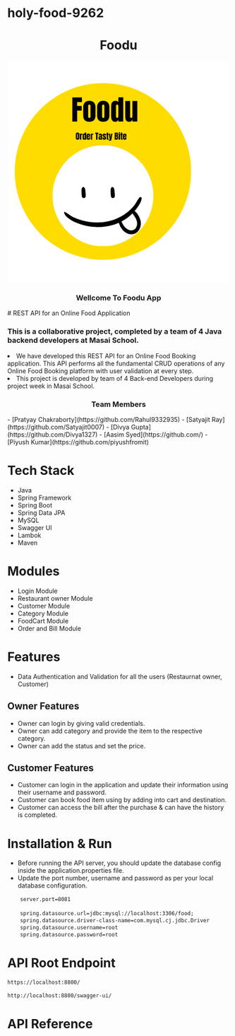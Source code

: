 # holy-food-9262
<h1 align=center>Foodu</h1>
<div align=center><img  src="./Logo/Foodu.png"></div>
<h3 align=center>  Wellcome To Foodu App </h3>
# REST API for an Online Food Application

### This is a collaborative project, completed by a team of 4 Java backend developers at Masai School.

<li>We have developed this REST API for an Online Food Booking application. This API performs
  all the fundamental CRUD operations of any Online Food Booking platform with user validation at every step.</li>
<li>This project is developed by team of 4 Back-end Developers during project week in Masai School.</li>
 
<h3 align=center>  Team Members </h3>
- [Pratyay Chakraborty](https://github.com/Rahul9332935)
- [Satyajit Ray](https://github.com/Satyajit0007)
- [Divya Gupta](https://github.com/Divya1327)
- [Aasim Syed](https://github.com/)
- [Piyush Kumar](https://github.com/piyushfromit)


# Tech Stack
- Java
- Spring Framework
- Spring Boot
- Spring Data JPA
- MySQL
- Swagger UI
- Lambok
- Maven

# Modules

- Login Module
- Restaurant owner Module
- Customer Module
- Category Module
- FoodCart Module
- Order and Bill Module

# Features

- Data Authentication and Validation for all the users (Restaurnat owner, Customer)

## Owner Features
- Owner can login by giving valid credentials.
- Owner can add category and provide the item to the respective category. 
- Owner can add the status and set the price.


## Customer Features
- Customer can login in the application and update their information using their username and password.
- Customer can book food item using by adding into cart and destination.
- Customer can access the bill after the purchase & can have the history is completed.


# Installation & Run
 - Before running the API server, you should update the database config inside the application.properties file.
- Update the port number, username and password as per your local database configuration.

```
    server.port=8081

    spring.datasource.url=jdbc:mysql://localhost:3306/food;
    spring.datasource.driver-class-name=com.mysql.cj.jdbc.Driver
    spring.datasource.username=root
    spring.datasource.password=root
```

# API Root Endpoint
```
https://localhost:8800/
```
```
http://localhost:8800/swagger-ui/
```
# API Reference
